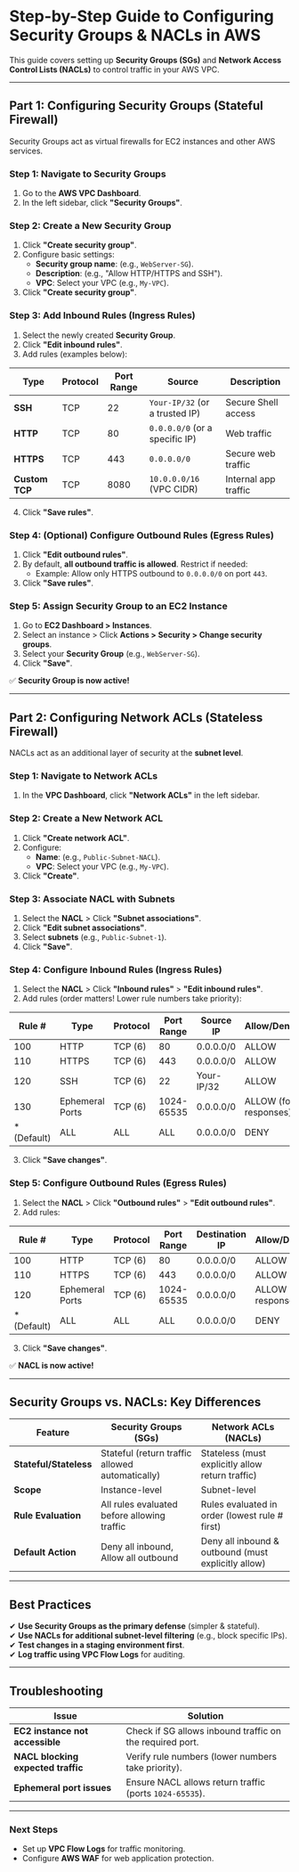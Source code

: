 # **Step-by-Step Guide to Configuring Security Groups & NACLs in AWS**

This guide covers setting up **Security Groups (SGs)** and **Network Access Control Lists (NACLs)** to control traffic in your AWS VPC.

---

## **Part 1: Configuring Security Groups (Stateful Firewall)**
Security Groups act as virtual firewalls for EC2 instances and other AWS services.

### **Step 1: Navigate to Security Groups**
1. Go to the **AWS VPC Dashboard**.
2. In the left sidebar, click **"Security Groups"**.

### **Step 2: Create a New Security Group**
1. Click **"Create security group"**.
2. Configure basic settings:
   - **Security group name**: (e.g., `WebServer-SG`).
   - **Description**: (e.g., "Allow HTTP/HTTPS and SSH").
   - **VPC**: Select your VPC (e.g., `My-VPC`).
3. Click **"Create security group"**.

### **Step 3: Add Inbound Rules (Ingress Rules)**
1. Select the newly created **Security Group**.
2. Click **"Edit inbound rules"**.
3. Add rules (examples below):

| **Type**       | **Protocol** | **Port Range** | **Source**                | **Description**          |
|----------------|-------------|----------------|---------------------------|--------------------------|
| **SSH**        | TCP         | 22             | `Your-IP/32` (or a trusted IP) | Secure Shell access      |
| **HTTP**       | TCP         | 80             | `0.0.0.0/0` (or a specific IP) | Web traffic             |
| **HTTPS**      | TCP         | 443            | `0.0.0.0/0`               | Secure web traffic      |
| **Custom TCP** | TCP         | 8080           | `10.0.0.0/16` (VPC CIDR)  | Internal app traffic    |

4. Click **"Save rules"**.

### **Step 4: (Optional) Configure Outbound Rules (Egress Rules)**
1. Click **"Edit outbound rules"**.
2. By default, **all outbound traffic is allowed**. Restrict if needed:
   - Example: Allow only HTTPS outbound to `0.0.0.0/0` on port `443`.
3. Click **"Save rules"**.

### **Step 5: Assign Security Group to an EC2 Instance**
1. Go to **EC2 Dashboard > Instances**.
2. Select an instance > Click **Actions > Security > Change security groups**.
3. Select your **Security Group** (e.g., `WebServer-SG`).
4. Click **"Save"**.

✅ **Security Group is now active!**

---

## **Part 2: Configuring Network ACLs (Stateless Firewall)**
NACLs act as an additional layer of security at the **subnet level**.

### **Step 1: Navigate to Network ACLs**
1. In the **VPC Dashboard**, click **"Network ACLs"** in the left sidebar.

### **Step 2: Create a New Network ACL**
1. Click **"Create network ACL"**.
2. Configure:
   - **Name**: (e.g., `Public-Subnet-NACL`).
   - **VPC**: Select your VPC (e.g., `My-VPC`).
3. Click **"Create"**.

### **Step 3: Associate NACL with Subnets**
1. Select the **NACL** > Click **"Subnet associations"**.
2. Click **"Edit subnet associations"**.
3. Select **subnets** (e.g., `Public-Subnet-1`).
4. Click **"Save"**.

### **Step 4: Configure Inbound Rules (Ingress Rules)**
1. Select the **NACL** > Click **"Inbound rules"** > **"Edit inbound rules"**.
2. Add rules (order matters! Lower rule numbers take priority):

| **Rule #** | **Type** | **Protocol** | **Port Range** | **Source IP** | **Allow/Deny** |
|------------|---------|-------------|----------------|--------------|----------------|
| 100        | HTTP    | TCP (6)     | 80             | 0.0.0.0/0    | ALLOW          |
| 110        | HTTPS   | TCP (6)     | 443            | 0.0.0.0/0    | ALLOW          |
| 120        | SSH     | TCP (6)     | 22             | Your-IP/32   | ALLOW          |
| 130        | Ephemeral Ports | TCP (6) | 1024-65535 | 0.0.0.0/0 | ALLOW (for responses) |
| * (Default) | ALL     | ALL         | ALL            | 0.0.0.0/0    | DENY           |

3. Click **"Save changes"**.

### **Step 5: Configure Outbound Rules (Egress Rules)**
1. Select the **NACL** > Click **"Outbound rules"** > **"Edit outbound rules"**.
2. Add rules:

| **Rule #** | **Type** | **Protocol** | **Port Range** | **Destination IP** | **Allow/Deny** |
|------------|---------|-------------|----------------|-------------------|----------------|
| 100        | HTTP    | TCP (6)     | 80             | 0.0.0.0/0         | ALLOW          |
| 110        | HTTPS   | TCP (6)     | 443            | 0.0.0.0/0         | ALLOW          |
| 120        | Ephemeral Ports | TCP (6) | 1024-65535 | 0.0.0.0/0 | ALLOW (for responses) |
| * (Default) | ALL     | ALL         | ALL            | 0.0.0.0/0         | DENY           |

3. Click **"Save changes"**.

✅ **NACL is now active!**

---

## **Security Groups vs. NACLs: Key Differences**
| **Feature**          | **Security Groups (SGs)** | **Network ACLs (NACLs)** |
|----------------------|--------------------------|--------------------------|
| **Stateful/Stateless** | Stateful (return traffic allowed automatically) | Stateless (must explicitly allow return traffic) |
| **Scope** | Instance-level | Subnet-level |
| **Rule Evaluation** | All rules evaluated before allowing traffic | Rules evaluated in order (lowest rule # first) |
| **Default Action** | Deny all inbound, Allow all outbound | Deny all inbound & outbound (must explicitly allow) |

---

## **Best Practices**
✔ **Use Security Groups as the primary defense** (simpler & stateful).  
✔ **Use NACLs for additional subnet-level filtering** (e.g., block specific IPs).  
✔ **Test changes in a staging environment first**.  
✔ **Log traffic using VPC Flow Logs** for auditing.  

---

## **Troubleshooting**
| **Issue** | **Solution** |
|-----------|-------------|
| **EC2 instance not accessible** | Check if SG allows inbound traffic on the required port. |
| **NACL blocking expected traffic** | Verify rule numbers (lower numbers take priority). |
| **Ephemeral port issues** | Ensure NACL allows return traffic (ports `1024-65535`). |

---

### **Next Steps**
- Set up **VPC Flow Logs** for traffic monitoring.  
- Configure **AWS WAF** for web application protection.  
